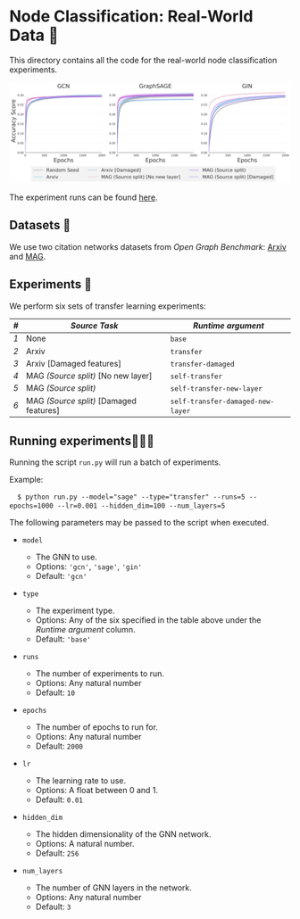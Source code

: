 # Node Classification: Real-World Data 🎯
This directory contains all the code for the real-world node classification experiments.

![](results.jpg)

The experiment runs can be found [here](https://www.comet.ml/graph-net-experiments/node-classification).

## Datasets 🧩

We use two citation networks datasets from _Open Graph Benchmark_: [Arxiv](https://ogb.stanford.edu/docs/nodeprop/#ogbn-arxiv) and [MAG](https://ogb.stanford.edu/docs/nodeprop/#ogbn-mag).

## Experiments 🔬
We perform six sets of transfer learning experiments:

| *#* | *Source Task*                            | *Runtime argument*                |
| --- | -----------------------------------------| --------------------------------- |
| *1* | None                                     | `base`                            |
| *2* | Arxiv                                    | `transfer`                        |
| *3* | Arxiv [Damaged features]                 | `transfer-damaged`                |
| *4* | MAG _(Source split)_ [No new layer]      | `self-transfer`                   |
| *5* | MAG _(Source split)_                     | `self-transfer-new-layer`         |
| *6* | MAG _(Source split)_ [Damaged features]  | `self-transfer-damaged-new-layer` |

## Running experiments🏃🏽‍♀️

Running the script `run.py` will run a batch of experiments.

Example:

```shell
  $ python run.py --model="sage" --type="transfer" --runs=5 --epochs=1000 --lr=0.001 --hidden_dim=100 --num_layers=5
```

The following parameters may be passed to the script when executed.
* `model`
  * The GNN to use.
  * Options: `'gcn'`, `'sage'`, `'gin'`
  * Default: `'gcn'`
  
* `type`
  * The experiment type. 
  * Options: Any of the six specified in the table above under the _Runtime argument_ column.
  * Default: `'base'`
  
* `runs`
  * The number of experiments to run. 
  * Options: Any natural number
  * Default: `10`
  
* `epochs`
  * The number of epochs to run for.
  * Options: Any natural number
  * Default: `2000`
  
* `lr`
  * The learning rate to use.
  * Options: A float between 0 and 1.
  * Default: `0.01`
  
* `hidden_dim`
  * The hidden dimensionality of the GNN network.
  * Options: A natural number.
  * Default: `256`

* `num_layers`
  * The number of GNN layers in the network.
  * Options: Any natural number
  * Default: `3`

